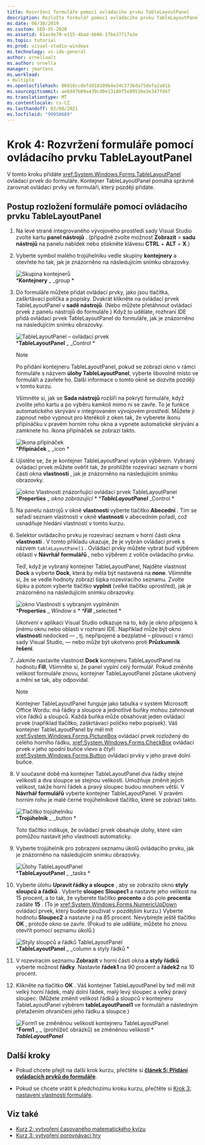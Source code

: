 ```yaml
---
title: Rozvržení formuláře pomocí ovládacího prvku TableLayoutPanel
description: Rozložte formulář pomocí ovládacího prvku TableLayoutPanel v kurzu Vytvoření prohlížeče obrázků.
ms.date: 08/30/2019
ms.custom: SEO-VS-2020
ms.assetid: 61acde79-e115-4bad-bb06-1fbe37717a3e
ms.topic: tutorial
ms.prod: visual-studio-windows
ms.technology: vs-ide-general
author: ornellaalt
ms.author: ornella
manager: jmartens
ms.workload:
- multiple
ms.openlocfilehash: 06918ccdefdd18109b4e34c373bda75defa2a81b
ms.sourcegitcommit: ae6d47b09a439cd0e13180f5e89510e3e347fd47
ms.translationtype: MT
ms.contentlocale: cs-CZ
ms.lasthandoff: 02/08/2021
ms.locfileid: "99950689"
---
```

# <a name="step-4-lay-out-your-form-with-a-tablelayoutpanel-control"></a>Krok 4: Rozvržení formuláře pomocí ovládacího prvku TableLayoutPanel

V tomto kroku přidáte <xref:System.Windows.Forms.TableLayoutPanel> ovládací prvek do formuláře. Kontejner TableLayoutPanel pomáhá správně zarovnat ovládací prvky ve formuláři, který později přidáte.

## <a name="how-to-lay-out-your-form-with-a-tablelayoutpanel-control"></a>Postup rozložení formuláře pomocí ovládacího prvku TableLayoutPanel

1. Na levé straně integrovaného vývojového prostředí sady Visual Studio zvolte kartu **panel nástrojů** . (případně zvolte možnost **Zobrazit**  >  **sadu nástrojů** na panelu nabídek nebo stiskněte klávesu **CTRL** + **ALT** + **X**.)

1. Vyberte symbol malého trojúhelníku vedle skupiny **kontejnery** a otevřete ho tak, jak je znázorněno na následujícím snímku obrazovky.

     ![Skupina kontejnerů](../ide/media/express_toolbox.png)<br>
***Kontejnery** _ _group *

1. Do formuláře můžete přidat ovládací prvky, jako jsou tlačítka, zaškrtávací políčka a popisky. Dvakrát klikněte na ovládací prvek TableLayoutPanel v **sadě nástrojů**. (Nebo můžete přetáhnout ovládací prvek z panelu nástrojů do formuláře.) Když to uděláte, rozhraní IDE přidá ovládací prvek TableLayoutPanel do formuláře, jak je znázorněno na následujícím snímku obrazovky.

     ![TableLayoutPanel – ovládací prvek](../ide/media/express_formtablelayout.png)<br>
***TableLayoutPanel** _ _Control *

    > [!NOTE]
    > Po přidání kontejneru TableLayoutPanel, pokud se zobrazí okno v rámci formuláře s názvem **úlohy TableLayoutPanel**, vyberte libovolné místo ve formuláři a zavřete ho. Další informace o tomto okně se dozvíte později v tomto kurzu.

     Všimněte si, jak se **Sada nástrojů** rozšíří na pokrytí formuláře, když zvolíte jeho kartu a po výběru kamkoli mimo ni se zavře. To je funkce automatického skrývání v integrovaném vývojovém prostředí. Můžete ji zapnout nebo vypnout pro kterékoli z oken tak, že vyberete ikonu připínáčku v pravém horním rohu okna a vypnete automatické skrývání a zamknete ho. Ikona připínáček se zobrazí takto.

     ![Ikona připínáček](../ide/media/express_pushpintoolbox.png)<br>
***Připínáček** _ _icon *

1. Ujistěte se, že je kontejner TableLayoutPanel vybrán výběrem. Vybraný ovládací prvek můžete ověřit tak, že prohlížíte rozevírací seznam v horní části okna **vlastnosti** , jak je znázorněno na následujícím snímku obrazovky.

     ![okno Vlastnosti znázorňující ovládací prvek TableLayoutPanel](../ide/media/express_controlspropwin.png)<br>
***Properties** _ _okno zobrazující * ***TableLayoutPanel**_ _Control *

1. Na panelu nástrojů v okně **vlastnosti** vyberte tlačítko **Abecední** . Tím se seřadí seznam vlastností v okně **vlastnosti** v abecedním pořadí, což usnadňuje hledání vlastností v tomto kurzu.

1. Selektor ovládacího prvku je rozevírací seznam v horní části okna **vlastnosti** . V tomto příkladu ukazuje, že je vybrán ovládací prvek s názvem `tableLayoutPanel1` . Ovládací prvky můžete vybrat buď výběrem oblasti v **Návrhář formulářů** , nebo výběrem z voliče ovládacího prvku.

   Teď, když je vybraný kontejner TableLayoutPanel, Najděte vlastnost **Dock** a vyberte **Dock**, která by měla být nastavená na **none**. Všimněte si, že se vedle hodnoty zobrazí šipka rozevíracího seznamu. Zvolte šipku a potom vyberte tlačítko **vyplnit** (velké tlačítko uprostřed), jak je znázorněno na následujícím snímku obrazovky.

     ![okno Vlastnosti s vybraným vyplněním](../ide/media/express_docktable.png)<br>
***Properties** _ _Window s * ***Fill**_ _selected *

     *Ukotvení* v aplikaci Visual Studio odkazuje na to, kdy je okno připojeno k jinému oknu nebo oblasti v rozhraní IDE. Například může být okno **vlastnosti** nedocked &mdash; , tj. nepřipojené a bezplatné – plovoucí v rámci sady Visual Studio, &mdash; nebo může být ukotveno proti **Průzkumník řešení**.

1. Jakmile nastavíte vlastnost **Dock** kontejneru TableLayoutPanel na hodnotu **Fill**, Všimněte si, že panel vyplní celý formulář. Pokud změníte velikost formuláře znovu, kontejner TableLayoutPanel zůstane ukotvený a mění se tak, aby odpovídal.

    > [!NOTE]
    > Kontejner TableLayoutPanel funguje jako tabulka v systém Microsoft Office Wordu: má řádky a sloupce a jednotlivé buňky mohou zahrnovat více řádků a sloupců. Každá buňka může obsahovat jeden ovládací prvek (například tlačítko, zaškrtávací políčko nebo popisek). Váš kontejner TableLayoutPanel by měl mít <xref:System.Windows.Forms.PictureBox> ovládací prvek rozložený do celého horního řádku, <xref:System.Windows.Forms.CheckBox> ovládací prvek v jeho spodní buňce vlevo a čtyři <xref:System.Windows.Forms.Button> ovládací prvky v jeho pravé dolní buňce.

1. V současné době má kontejner TableLayoutPanel dva řádky stejné velikosti a dva sloupce se stejnou velikostí. Umožňuje změnit jejich velikost, takže horní řádek a pravý sloupec budou mnohem větší. V **Návrhář formulářů** vyberte kontejner TableLayoutPanel. V pravém horním rohu je malé černé trojúhelníkové tlačítko, které se zobrazí takto.

     ![Tlačítko trojúhelníku](../ide/media/express_iconblacktriangle.gif)<br>
***Trojúhelník** _ _button *

     Toto tlačítko indikuje, že ovládací prvek obsahuje úlohy, které vám pomůžou nastavit jeho vlastnosti automaticky.

1. Vyberte trojúhelník pro zobrazení seznamu úkolů ovládacího prvku, jak je znázorněno na následujícím snímku obrazovky.

     ![Úlohy TableLayoutPanel](../ide/media/express_tablepanel.png)<br>
***TableLayoutPanel** _ _tasks *

1. Vyberte úlohu **Upravit řádky a sloupce** , aby se zobrazilo okno **styly sloupců a řádků** . Vyberte **sloupec Sloupec1** a nastavte jeho velikost na 15 procent, a to tak, že vyberete tlačítko **procento** a do pole **procenta** zadáte **15** . (To je <xref:System.Windows.Forms.NumericUpDown> ovládací prvek, který budete používat v pozdějším kurzu.) Vyberte hodnotu **Sloupec2** a nastavte ji na 85 procent. Nevybírejte ještě tlačítko **OK** , protože okno se zavře. (Pokud to ale uděláte, můžete ho znovu otevřít pomocí seznamu úkolů.)

     ![Styly sloupců a řádků TableLayoutPanel](../ide/media/vs_tablelayoutpanel_setup.png)<br>
***TableLayoutPanel** _ _column a styly řádků *

1. V rozevíracím seznamu **Zobrazit** v horní části okna **a styly řádků** vyberte možnost **řádky**. Nastavte **řádek1** na 90 procent a **řádek2** na 10 procent.

1. Klikněte na tlačítko **OK** . Váš kontejner TableLayoutPanel by teď měl mít velký horní řádek, malý dolní řádek, malý levý sloupec a velký pravý sloupec. (Můžete změnit velikost řádků a sloupců v kontejneru TableLayoutPanel výběrem **tableLayoutPanel1** ve formuláři a následným přetažením ohraničení jeho řádku a sloupce.)

     ![Form1 se změněnou velikostí kontejneru TableLayoutPanel](../ide/media/vs_formafterlayoutpanel.png)<br>
***Form1** _ _ (prohlížeč obrázků) se změněnou velikostí * ***TableLayoutPanel***

## <a name="next-steps"></a>Další kroky

* Pokud chcete přejít na další krok kurzu, přečtěte si **[článek 5: Přidání ovládacích prvků do formuláře](../ide/step-5-add-controls-to-your-form.md)**.

* Pokud se chcete vrátit k předchozímu kroku kurzu, přečtěte si [Krok 3: nastavení vlastností formuláře](../ide/step-3-set-your-form-properties.md).

## <a name="see-also"></a>Viz také

* [Kurz 2: vytvoření časovaného matematického kvízu](tutorial-2-create-a-timed-math-quiz.md)
* [Kurz 3: vytvoření porovnávací hry](tutorial-3-create-a-matching-game.md)
